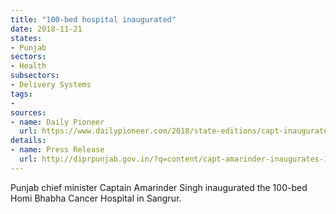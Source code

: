 ```yaml
---
title: "100-bed hospital inaugurated"
date: 2018-11-21
states:
- Punjab
sectors:
- Health
subsectors:
- Delivery Systems
tags:
- 
sources:
- name: Daily Pioneer
  url: https://www.dailypioneer.com/2018/state-editions/capt-inaugurates-100-bedded-cancer-hospital.html
details:
- name: Press Release
  url: http://diprpunjab.gov.in/?q=content/capt-amarinder-inaugurates-100-bedded-cancer-hospital-announces-oncology-training-centre
---
```


Punjab chief minister Captain Amarinder Singh inaugurated the 100-bed Homi Bhabha Cancer Hospital in Sangrur.
